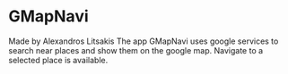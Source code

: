 # GMapNavi
Made by Alexandros Litsakis
The app GMapNavi uses google services to search near places and show them on the google map.
Navigate to a selected place is available.
